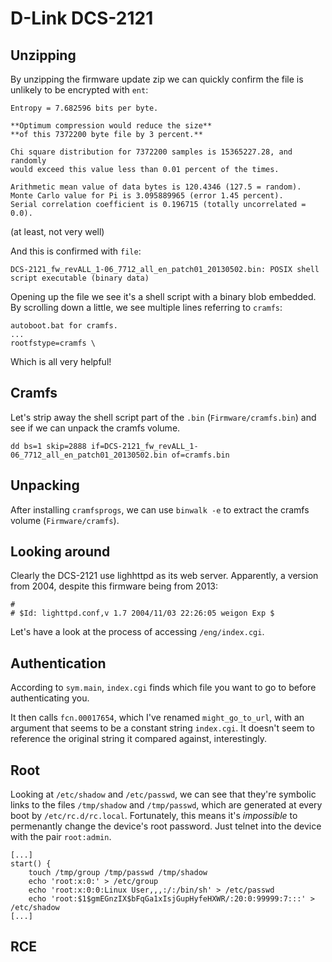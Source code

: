 # D-Link DCS-2121

## Unzipping

By unzipping the firmware update zip we can quickly confirm the file is unlikely to be encrypted with `ent`:

    Entropy = 7.682596 bits per byte.
    
    **Optimum compression would reduce the size**
    **of this 7372200 byte file by 3 percent.**
    
    Chi square distribution for 7372200 samples is 15365227.28, and randomly
    would exceed this value less than 0.01 percent of the times.
    
    Arithmetic mean value of data bytes is 120.4346 (127.5 = random).
    Monte Carlo value for Pi is 3.095889965 (error 1.45 percent).
    Serial correlation coefficient is 0.196715 (totally uncorrelated = 0.0).
    
(at least, not very well)

And this is confirmed with `file`:

    DCS-2121_fw_revALL_1-06_7712_all_en_patch01_20130502.bin: POSIX shell script executable (binary data)
    
Opening up the file we see it's a shell script with a binary blob embedded. By scrolling down a little, we see
multiple lines referring to `cramfs`:

    autoboot.bat for cramfs.
    ...
    rootfstype=cramfs \
    
Which is all very helpful!

## Cramfs

Let's strip away the shell script part of the `.bin` (`Firmware/cramfs.bin`)  and see if we can unpack the cramfs volume.

    dd bs=1 skip=2888 if=DCS-2121_fw_revALL_1-06_7712_all_en_patch01_20130502.bin of=cramfs.bin

## Unpacking

After installing `cramfsprogs`, we can use `binwalk -e` to extract the cramfs volume (`Firmware/cramfs`).

## Looking around

Clearly the DCS-2121 use lighhttpd as its web server. Apparently, a version from 2004, despite
this firmware being from 2013:

    #
    # $Id: lighttpd.conf,v 1.7 2004/11/03 22:26:05 weigon Exp $
    
Let's have a look at the process of accessing `/eng/index.cgi`.

## Authentication

According to `sym.main`, `index.cgi` finds which file you want to go to before authenticating you.

It then calls `fcn.00017654`, which I've renamed `might_go_to_url`, with an argument that
seems to be a constant string `index.cgi`. It doesn't seem to reference the original string it
compared against, interestingly.

## Root

Looking at `/etc/shadow` and `/etc/passwd`, we can see that they're symbolic links to the files `/tmp/shadow`
and `/tmp/passwd`, which are generated at every boot by `/etc/rc.d/rc.local`. Fortunately, this means it's *impossible* to
permenantly change the device's root password. Just telnet into the device with the pair `root:admin`.

    [...]
    start() {
    	touch /tmp/group /tmp/passwd /tmp/shadow
    	echo 'root:x:0:' > /etc/group
    	echo 'root:x:0:0:Linux User,,,:/:/bin/sh' > /etc/passwd
    	echo 'root:$1$gmEGnzIX$bFqGa1xIsjGupHyfeHXWR/:20:0:99999:7:::' > /etc/shadow
    [...]

## RCE
